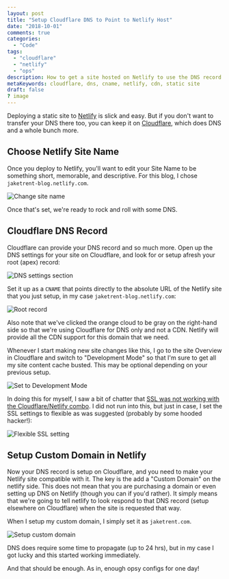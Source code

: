 ```yaml
---
layout: post
title: "Setup Cloudflare DNS to Point to Netlify Host"
date: "2018-10-01"
comments: true
categories:
  - "Code"
tags:
  - "cloudflare"
  - "netlify"
  - "ops"
description: How to get a site hosted on Netlify to use the DNS record on Cloudflare.
metaKeywords: cloudflare, dns, cname, netlify, cdn, static site
draft: false
? image
---
```


Deploying a static site to [Netlify](https://www.netlify.com/) is slick and easy. But if you don't want to transfer your DNS there too, you can keep it on [Cloudflare](https://www.cloudflare.com/), which does DNS and a whole bunch more.

<!--more-->

## Choose Netlify Site Name

Once you deploy to Netlify, you'll want to edit your Site Name to be something short, memorable, and descriptive. For this blog, I chose `jaketrent-blog.netlify.com`.

![Change site name](https://i.imgur.com/5DASMah.png)

Once that's set, we're ready to rock and roll with some DNS.

## Cloudflare DNS Record

Cloudflare can provide your DNS record and so much more. Open up the DNS settings for your site on Cloudflare, and look for or setup afresh your root (apex) record:

![DNS settings section](https://i.imgur.com/BzOq85o.png)

Set it up as a `CNAME` that points directly to the absolute URL of the Netlify site that you just setup, in my case `jaketrent-blog.netlify.com`:

![Root record](https://i.imgur.com/tvDGNOc.png)

Also note that we've clicked the orange cloud to be gray on the right-hand side so that we're using Cloudflare for DNS only and not a CDN. Netlify will provide all the CDN support for this domain that we need.

Whenever I start making new site changes like this, I go to the site Overview in Cloudflare and switch to "Development Mode" so that I'm sure to get all my site content cache busted. This may be optional depending on your previous setup.

![Set to Development Mode](https://i.imgur.com/4i7JfSB.png)

In doing this for myself, I saw a bit of chatter that
[SSL was not working with the Cloudflare/Netlify combo](https://stackoverflow.com/questions/51292068/cloudflare-dns-netlify-cdn-https-not-working). I did not run into this, but just in case, I set the SSL settings to flexible as was suggested (probably by some hooded hacker!):

![Flexible SSL setting](https://i.imgur.com/HaokOgo.png)

## Setup Custom Domain in Netlify

Now your DNS record is setup on Cloudflare, and you need to make your Netlify site compatible with it. The key is the add a "Custom Domain" on the netlify side. This does not mean that you are purchasing a domain or even setting up DNS on Netlify (though you can if you'd rather). It simply means that we're going to tell netlify to look respond to that DNS record (setup elsewhere on Cloudflare) when the site is requested that way.

When I setup my custom domain, I simply set it as `jaketrent.com`.

![Setup custom domain](https://i.imgur.com/SzMZLFN.png)

DNS does require some time to propagate (up to 24 hrs), but in my case I got lucky and this started working immediately.

And that should be enough. As in, enough opsy configs for one day!
